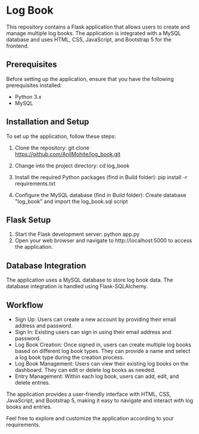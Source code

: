 # Log Book
This repository contains a Flask application that allows users to create and manage multiple log books. The application is integrated with a MySQL database and uses HTML, CSS, JavaScript, and Bootstrap 5 for the frontend.

## Prerequisites
Before setting up the application, ensure that you have the following prerequisites installed:
- Python 3.x
- MySQL

## Installation and Setup
To set up the application, follow these steps:

1. Clone the repository:
git clone https://github.com/AnilMohite/log_book.git
  
2. Change into the project directory:
cd log_book

3. Install the required Python packages (find in Build folder):
pip install -r requirements.txt

4. Configure the MySQL database (find in Build folder): 
Create database "log_book" and import the log_book.sql script

## Flask Setup
1. Start the Flask development server:
    python app.py
2. Open your web browser and navigate to http://localhost:5000 to access the application.

## Database Integration
The application uses a MySQL database to store log book data. The database integration is handled using Flask-SQLAlchemy.

## Workflow
- Sign Up: Users can create a new account by providing their email address and password.
- Sign In: Existing users can sign in using their email address and password.
- Log Book Creation: Once signed in, users can create multiple log books based on different log book types. They can provide a name and select a log book type during the creation process.
- Log Book Management: Users can view their existing log books on the dashboard. They can edit or delete log books as needed.
- Entry Management: Within each log book, users can add, edit, and delete entries.

The application provides a user-friendly interface with HTML, CSS, JavaScript, and Bootstrap 5, making it easy to navigate and interact with log books and entries.

Feel free to explore and customize the application according to your requirements.
